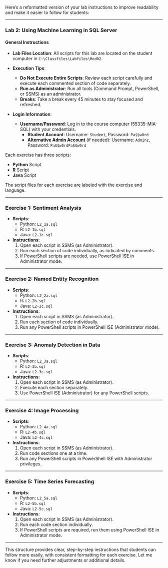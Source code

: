 Here’s a reformatted version of your lab instructions to improve readability and make it easier to follow for students:

---

### Lab 2: Using Machine Learning in SQL Server

#### General Instructions
- **Lab Files Location**: All scripts for this lab are located on the student computer in `C:\Classfiles\Labfiles\Mod02`.
- **Execution Tips**:
  - **Do Not Execute Entire Scripts**: Review each script carefully and execute each commented section of code separately.
  - **Run as Administrator**: Run all tools (Command Prompt, PowerShell, or SSMS) as an administrator.
  - **Breaks**: Take a break every 45 minutes to stay focused and refreshed.

- **Login Information**:
  - **Username/Password**: Log in to the course computer (55335-MIA-SQL) with your credentials.
    - **Student Account**: Username: `Student`, Password: `Pa$$w0rd`
    - **Alternative Admin Account** (if needed): Username: `Adminz`, Password: `Pa$$w0rdPa$$w0rd`

Each exercise has three scripts:
  - **Python** Script
  - **R** Script
  - **Java** Script
  
The script files for each exercise are labeled with the exercise and language.

---

### Exercise 1: Sentiment Analysis
- **Scripts**:
  - Python: `L2_1a.sql`
  - R: `L2-1b.sql`
  - Java: `L2-1c.sql`
- **Instructions**:
  1. Open each script in SSMS (as Administrator).
  2. Run each section of code individually, as indicated by comments.
  3. If PowerShell scripts are needed, use PowerShell ISE in Administrator mode.

---

### Exercise 2: Named Entity Recognition
- **Scripts**:
  - Python: `L2_2a.sql`
  - R: `L2-2b.sql`
  - Java: `L2-2c.sql`
- **Instructions**:
  1. Open each script in SSMS (as Administrator).
  2. Run each section of code individually.
  3. Run any PowerShell scripts in PowerShell ISE (Administrator mode).

---

### Exercise 3: Anomaly Detection in Data
- **Scripts**:
  - Python: `L2_3a.sql`
  - R: `L2-3b.sql`
  - Java: `L2-3c.sql`
- **Instructions**:
  1. Open each script in SSMS (as Administrator).
  2. Execute each section separately.
  3. Use PowerShell ISE (Administrator) for any PowerShell scripts.

---

### Exercise 4: Image Processing
- **Scripts**:
  - Python: `L2_4a.sql`
  - R: `L2-4b.sql`
  - Java: `L2-4c.sql`
- **Instructions**:
  1. Open each script in SSMS (as Administrator).
  2. Run code sections one at a time.
  3. Run any PowerShell scripts in PowerShell ISE with Administrator privileges.

---

### Exercise 5: Time Series Forecasting
- **Scripts**:
  - Python: `L2_5a.sql`
  - R: `L2-5b.sql`
  - Java: `L2-5c.sql`
- **Instructions**:
  1. Open each script in SSMS (as Administrator).
  2. Run each code section individually.
  3. If PowerShell scripts are required, run them using PowerShell ISE in Administrator mode.

---

This structure provides clear, step-by-step instructions that students can follow more easily, with consistent formatting for each exercise. Let me know if you need further adjustments or additional details.

